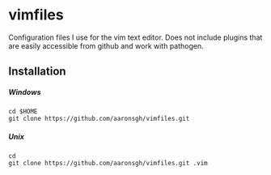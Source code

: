 vimfiles
========
Configuration files I use for the vim text editor. Does not include plugins
that are easily accessible from github and work with pathogen.

Installation
------------

##### Windows
```
cd $HOME
git clone https://github.com/aaronsgh/vimfiles.git
```

##### Unix
```
cd
git clone https://github.com/aaronsgh/vimfiles.git .vim
```
